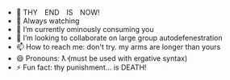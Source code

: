 - 👋 THY END IS NOW!
- 👀 Always watching
- 🌱 I’m currently ominously consuming you
- 💞️ I’m looking to collaborate on large group autodefenestration
- 📫 How to reach me: don't try. my arms are longer than yours
- 😄 Pronouns: ƛ̓ (must be used with ergative syntax)
- ⚡ Fun fact: thy punishment... is DEATH!

<!---
thwonn/thwonn is a ✨ special ✨ repository because its `README.md` (this file) appears on your GitHub profile.
You can click the Preview link to take a look at your changes.
--->

